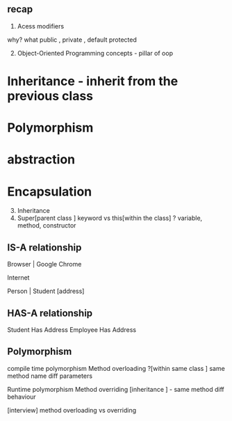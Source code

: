 ## recap

1. Acess modifiers  

why? what
public ,  private , default
protected

2. Object-Oriented Programming concepts - pillar of oop
# Inheritance - inherit from the previous class
# Polymorphism
# abstraction
# Encapsulation

3. Inheritance 
4. Super[parent class ] keyword vs this[within the class] ? 
variable, method, constructor 


## IS-A relationship
Browser
|
Google Chrome

Internet

Person
|
Student  [address]


## HAS-A relationship

Student Has Address 
Employee Has Address 



## Polymorphism 

compile time polymorphism 
Method overloading ?[within same class ] same method name diff parameters 

Runtime polymorphism 
Method overriding [inheritance ] - same method diff behaviour


[interview] 
method overloading vs overriding 











